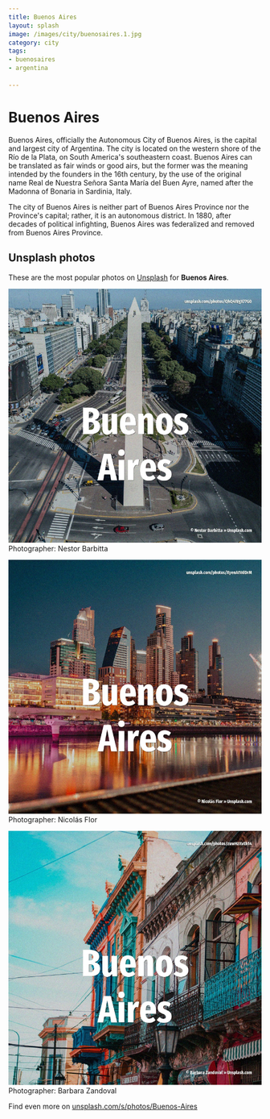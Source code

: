 ```yaml
---
title: Buenos Aires
layout: splash
image: /images/city/buenosaires.1.jpg
category: city
tags:
- buenosaires
- argentina

---
```

# Buenos Aires

Buenos Aires, officially the Autonomous City of Buenos Aires, is the capital and largest city of 
Argentina.
The city is located on the western shore of the Río de la Plata, on South America's southeastern 
coast.
Buenos Aires can be translated as fair winds or good airs, but the former was the meaning intended 
by the founders in the 16th century, by the use of the original name Real de Nuestra Señora Santa 
María del Buen Ayre, named after the Madonna of Bonaria in Sardinia, Italy.

The city of Buenos Aires is neither part of Buenos Aires Province nor the Province's capital; 
rather, it is an autonomous district.
In 1880, after decades of political infighting, Buenos Aires was federalized and removed from 
Buenos Aires Province.

 
## Unsplash photos
These are the most popular photos on [Unsplash](https://unsplash.com) for **Buenos Aires**.
 
![Buenos Aires](/images/city/buenosaires.1.jpg)
Photographer:  Nestor Barbitta
 
![Buenos Aires](/images/city/buenosaires.2.jpg)
Photographer:  Nicolás Flor
 
![Buenos Aires](/images/city/buenosaires.3.jpg)
Photographer:  Barbara Zandoval
 
Find even more on [unsplash.com/s/photos/Buenos-Aires](https://unsplash.com/s/photos/Buenos-Aires)
 
